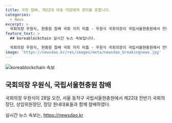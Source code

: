 ```yaml
---
title: 국회 참배, 제22대 대표 의원에게 경의를 표합니다.
categories:
  - News
excerpt: >
  국회의장 우원식, 현충원 참배 국회 지지 미흡 - 우원식 국회의장이 국립서울현충원에서 전반기 국회의장단 등과 함께 참배하며 눈길을 끌었다. 이는 국회가 논란 속에 있다는 것을 시사하는 반면, 국회의장이 현충원을 찾아 헌신적인 행사에 참여하는 모습이 기대 이상의 관심을 끌고 있다.
feature_text: >
  ## koreablockchain 실시간 뉴스 속보입니다.

  국회의장 우원식, 현충원 참배 국회 지지 미흡 - 우원식 국회의장이 국립서울현충원에서 전반기 국회의장단 등과 함께 참배하며 눈길을 끌었다. 이는 국회가 논란 속에 있다는 것을 시사하는 반면, 국회의장이 현충원을 찾아 헌신적인 행사에 참여하는 모습이 기대 이상의 관심을 끌고 있다.
image: 'https://newsdao.kr/res/images/meta/newsdao_breakingnews.jpg'
---
```


<p><img src="https://newsdao.kr/res/images/meta/newsdao_breakingnews.jpg" alt="koreablockchain 속보" /></p>

<h2 data-ke-size="size26">국회의장 우원식, 국립서울현충원 참배</h2>

<p>국회의장 우원식이 28일 오전, 서울 동작구 국립서울현충원에서 제22대 전반기 국회의장단, 상임위원장단, 정당 원내대표들과 함께 참배하였다.</p>
실시간 뉴스 속보는, <a href="https://newsdao.kr" rel="dofollow">https://newsdao.kr</a>


